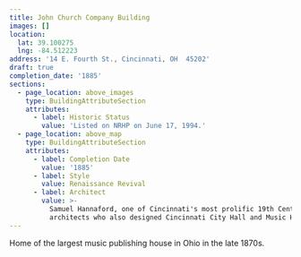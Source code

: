 ```yaml
---
title: John Church Company Building
images: []
location:
  lat: 39.100275
  lng: -84.512223
address: '14 E. Fourth St., Cincinnati, OH  45202'
draft: true
completion_date: '1885'
sections:
  - page_location: above_images
    type: BuildingAttributeSection
    attributes:
      - label: Historic Status
        value: 'Listed on NRHP on June 17, 1994.'
  - page_location: above_map
    type: BuildingAttributeSection
    attributes:
      - label: Completion Date
        value: '1885'
      - label: Style
        value: Renaissance Revival
      - label: Architect
        value: >-
          Samuel Hannaford, one of Cincinnati's most prolific 19th Century
          architects who also designed Cincinnati City Hall and Music Hall.
---
```


Home of the largest music publishing house in Ohio in the late 1870s.
